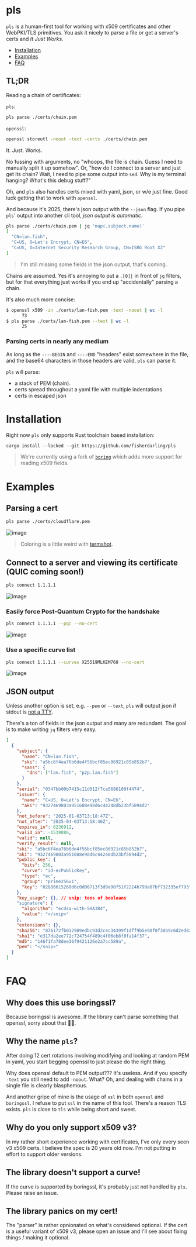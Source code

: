 # pls

`pls` is a human-first tool for working with x509 certificates and other WebPKI/TLS
primitives. You ask it nicely to parse a file or get a server's certs and _It Just Works_.

- [Installation](#installation)
- [Examples](#examples)
- [FAQ](#faq)

## TL;DR

Reading a chain of certificates:

`pls`:

```bash
pls parse ./certs/chain.pem
```

`openssl`:

```bash
openssl storeutl -noout -text -certs ./certs/chain.pem
```

It. Just. Works.

No fussing with arguments, no "whoops, the file is chain. Guess I need to
manually split it up somehow". Or, "how do I connect to a server and just get
its chain? Wait, I need to pipe some output into `sed`. Why is my terminal
hanging? What's this debug stuff?"

Oh, and `pls` also handles certs mixed with yaml, json, or w/e just fine. Good
luck getting that to work with `openssl`.

And because it's 2025, there's json output with the `--json` flag. If you pipe
`pls`' output into another cli tool, _json output is automatic_.

```bash
pls parse ./certs/chain.pem | jq 'map(.subject.name)'
[
  "CN=lan.fish",
  "C=US, O=Let's Encrypt, CN=E6",
  "C=US, O=Internet Security Research Group, CN=ISRG Root X2"
]
```

> I'm still missing some fields in the json output, that's coming.

Chains are assumed. Yes it's annoying to put a `.[0]|` in front of `jq` filters, but for that everything just works if you end up "accidentally" parsing a chain.

It's also much more concise:

```sh
$ openssl x509 -in ./certs/lan-fish.pem -text -noout | wc -l
      73
$ pls parse ./certs/lan-fish.pem --text | wc -l
      25
```

### Parsing certs in nearly any medium

As long as the `----BEGIN` and `----END` "headers" exist somewhere in the file, and the base64 characters in those headers are valid, `pls` can parse it.

`pls` will parse:

- a stack of PEM (chain).
- certs spread throughout a yaml file with multiple indentations
- certs in escaped json

# Installation

Right now `pls` only supports Rust toolchain based installation:

```
cargo install --locked --git https://github.com/fisherdarling/pls
```

> We're currently using a fork of
> [`boring`](https://github.com/cloudflare/boring) which adds more support for
> reading x509 fields.

# Examples

## Parsing a cert

```bash
pls parse ./certs/cloudflare.pem
```

![image](./images/letsencrypto.org.png)

> Coloring is a little weird with [termshot](https://github.com/homeport/termshot).

## Connect to a server and viewing its certificate (QUIC coming soon!)

```bash
pls connect 1.1.1.1
```

![image](./images/one.one.one.one.png)

### Easily force Post-Quantum Crypto for the handshake

```bash
pls connect 1.1.1.1 --pqc --no-cert
```

![image](./images/pqc.png)

### Use a specific curve list

```bash
pls connect 1.1.1.1 --curves X25519MLKEM768 --no-cert
```

![image](./images/connect-curve.png)

## JSON output

Unless another option is set, e.g. `--pem` or `--text`, `pls` will output json if stdout is [not a TTY](https://doc.rust-lang.org/stable/std/io/trait.IsTerminal.html#tymethod.is_terminal).

There's a ton of fields in the json output and many are redundant. The goal is to
make writing `jq` filters very easy.

```json
[
  {
    "subject": {
      "name": "CN=lan.fish",
      "ski": "a5bc6f4ea76b6de4f56bcf85ec86921c85b852b7",
      "sans": {
        "dns": ["lan.fish", "p2p.lan.fish"]
      }
    },
    "serial": "0347bb00b7415c11d012f7ca5686100f4474",
    "issuer": {
      "name": "C=US, O=Let's Encrypt, CN=E6",
      "aki": "9327469803a951688e98d6c44248db23bf5894d2"
    },
    "not_before": "2025-01-03T13:18:47Z",
    "not_after": "2025-04-03T13:18:46Z",
    "expires_in": 6236912,
    "valid_in": -1539086,
    "valid": null,
    "verify_result": null,
    "ski": "a5bc6f4ea76b6de4f56bcf85ec86921c85b852b7",
    "aki": "9327469803a951688e98d6c44248db23bf5894d2",
    "public_key": {
      "bits": 256,
      "curve": "id-ecPublicKey",
      "type": "ec",
      "group": "prime256v1",
      "key": "02886615260d6c0d06713f3d9a90f51f2214b799a07bf732335ef793fa05192cad"
    },
    "key_usage": {}, // snip: tons of booleans
    "signature": {
      "algorithm": "ecdsa-with-SHA384",
      "value": "</snip>"
    },
    "extensions": {},
    "sha256": "876172fb012989edbc93d2c4c34399f1dff9b5e90f0f30b9c6d2ed82ec184620",
    "sha1": "e317da2ee772c724754f489c4f06eb8f0fa14f37",
    "md5": "146f1fa78dee36f9421126e2a7cc589a",
    "pem": "</snip>"
  }
]
```

# FAQ

## Why does this use boringssl?

Because boringssl is awesome. If the library can't parse something that openssl, sorry about that 🤷‍♀️.

## Why the name `pls`?

After doing 12 cert rotations involving modifying and looking at random PEM in yaml,
you start begging openssl to just please do the right thing.

Why does openssl default to PEM output??? It's useless. And if you specify `-text` you still need to add `-noout`. What? Oh, and dealing with chains in a single file is clearly blasphemous.

And another gripe of mine is the usage of `ssl` in both `openssl` and `boringssl`. I refuse to put `ssl` in the name of this tool. There's a reason TLS exists. `pls` is close to `tls` while being short and sweet.

## Why do you only support x509 v3?

In my rather short experience working with certificates, I've only every seen v3 x509 certs. I believe the spec is 20 years old now. I'm not putting in effort to support older versions.

## The library doesn't support a curve!

If the curve is supported by boringssl, it's probably just not handled by `pls`. Please raise an issue.

## The library panics on my cert!

The "parser" is rather opnionated on what's considered optional. If the cert is a useful variant of x509 v3, please open an issue and I'll see about fixing things / making it optional.
